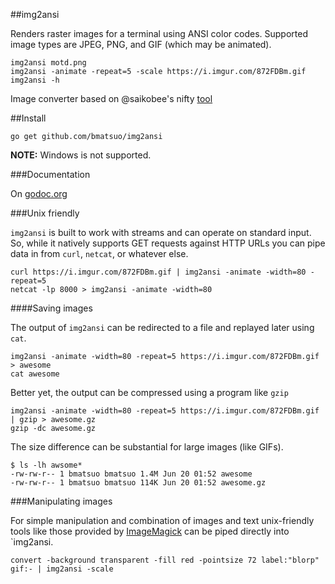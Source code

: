 ##img2ansi

Renders raster images for a terminal using ANSI color codes.  Supported image
types are JPEG, PNG, and GIF (which may be animated).

	img2ansi motd.png
	img2ansi -animate -repeat=5 -scale https://i.imgur.com/872FDBm.gif
	img2ansi -h

Image converter based on @saikobee's nifty [tool](https://github.com/saikobee/bin/blob/master/img2ansi)

##Install

    go get github.com/bmatsuo/img2ansi

**NOTE:** Windows is not supported.

###Documentation

On [godoc.org](http://godoc.org/github.com/bmatsuo/img2ansi)

###Unix friendly

`img2ansi` is built to work with streams and can operate on standard input.
So, while it natively supports GET requests against HTTP URLs you can pipe data
in from `curl`, `netcat`, or whatever else.

    curl https://i.imgur.com/872FDBm.gif | img2ansi -animate -width=80 -repeat=5
    netcat -lp 8000 > img2ansi -animate -width=80

####Saving images

The output of `img2ansi` can be redirected to a file and replayed later using
`cat`.

    img2ansi -animate -width=80 -repeat=5 https://i.imgur.com/872FDBm.gif > awesome
    cat awesome

Better yet, the output can be compressed using a program like `gzip`

    img2ansi -animate -width=80 -repeat=5 https://i.imgur.com/872FDBm.gif | gzip > awesome.gz
    gzip -dc awesome.gz

The size difference can be substantial for large images (like GIFs).

    $ ls -lh awsome*
    -rw-rw-r-- 1 bmatsuo bmatsuo 1.4M Jun 20 01:52 awesome
    -rw-rw-r-- 1 bmatsuo bmatsuo 114K Jun 20 01:52 awesome.gz

###Manipulating images

For simple manipulation and combination of images and text unix-friendly tools
like those provided by [ImageMagick](http://www.imagemagick.org/) can be piped
directly into `img2ansi.

    convert -background transparent -fill red -pointsize 72 label:"blorp" gif:- | img2ansi -scale
